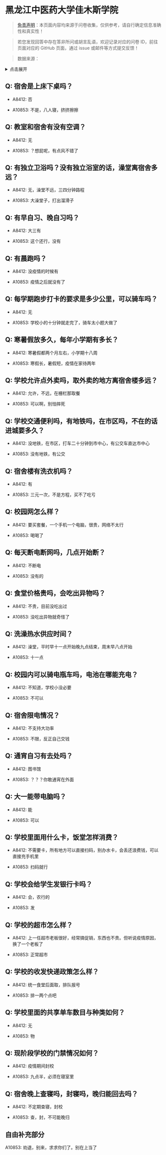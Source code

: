 # 黑龙江中医药大学佳木斯学院

> [免责声明](https://colleges.chat/#_3)：本页面内容均来源于问卷收集，仅供参考，请自行确定信息准确性和真实性！

> 若您发现回答中存在答非所问或胡言乱语，欢迎记录对应的问卷 ID，前往页面对应的 GitHub 页面，通过 issue 或邮件等方式提交反馈！

> 数据来源：

<details><summary>点击展开</summary>
<ul>
<li>A8412: 匿名 (2022 年 06 月)</li>
<li>A10853: 2569039796@qq.com (2022 年 06 月)</li>
</ul>
</details>

## Q: 宿舍是上床下桌吗？

- A8412: 否

- A10853: 不是，八人寝，挤挤擦擦

## Q: 教室和宿舍有没有空调？

- A8412: 无

- A10853: ？想屁呢，有点风不错了

## Q: 有独立卫浴吗？没有独立浴室的话，澡堂离宿舍多远？

- A8412: 无，澡堂不远，三四分钟路程

- A10853: 大澡堂子，打出溜滑子

## Q: 有早自习、晚自习吗？

- A8412: 大三有

- A10853: 这个还行，没有

## Q: 有晨跑吗？

- A8412: 没疫情的时候有

- A10853: 疫情之后就没有了

## Q: 每学期跑步打卡的要求是多少公里，可以骑车吗？

- A8412: 无

- A10853: 学校小的十分钟就走完了，骑车太小题大做了

## Q: 寒暑假放多久，每年小学期有多长？

- A8412: 寒暑假都两个月左右，小学期十八周

- A10853: 寒假长，暑假短，疫情在家待两年

## Q: 学校允许点外卖吗，取外卖的地方离宿舍楼多远？

- A8412: 允许，不远，在栅栏那取餐

- A10853: 可以啊，别怕摔死

## Q: 学校交通便利吗，有地铁吗，在市区吗，不在的话进城要多久？

- A8412: 没地铁，在市区，打车二十分钟到市中心，有公交车直达市中心

- A10853: 没有地铁，有公交

## Q: 宿舍楼有洗衣机吗？

- A8412: 有

- A10853: 三元一次，不是方程，买不了吃亏

## Q: 校园网怎么样？

- A8412: 要买套餐，一个手机一个电脑，很贵，网络不太行

- A10853: 喝喝了

## Q: 每天断电断网吗，几点开始断？

- A8412: 不断电

- A10853: 没有的

## Q: 食堂价格贵吗，会吃出异物吗？

- A8412: 不贵，目前没吃出过

- A10853: 没吃出异物就奇怪了

## Q: 洗澡热水供应时间？

- A8412: 澡堂，平时早十一点开始晚九点结束，周末早八点开始

- A10853: 十一点

## Q: 校园内可以骑电瓶车吗，电池在哪能充电？

- A8412: 不知道，学校小没必要

- A10853: 不可以

## Q: 宿舍限电情况？

- A8412: 不支持大功率

- A10853: 不限，反正自己交钱

## Q: 通宵自习有去处吗？

- A8412: 图书馆

- A10853: ？？？你敢通宵在外面

## Q: 大一能带电脑吗？

- A8412: 能

- A10853: 可以

## Q: 学校里面用什么卡，饭堂怎样消费？

- A8412: 不需要卡，所有地方可以直接扫码，别办水卡，会丢还浪费钱，可以直接充手机里

- A10853: 扫码就行

## Q: 学校会给学生发银行卡吗？

- A8412: 会，农行的

- A10853: 发

## Q: 学校的超市怎么样？

- A8412: 上一任超市老板很好，经常搞促销，东西也不贵。但听说疫情原因，换了一个老板了

- A10853: 正常超市

## Q: 学校的收发快递政策怎么样？

- A8412: 统一食堂后面取，排队报号

- A10853: 排一两个点吧

## Q: 学校里面的共享单车数目与种类如何？

- A8412: 无

- A10853: 物

## Q: 现阶段学校的门禁情况如何？

- A8412: 疫情期间封校

- A10853: 九点半，必须在寝室里

## Q: 宿舍晚上查寝吗，封寝吗，晚归能回去吗？

- A8412: 不定期查寝，封校

- A10853: 查，封，不可能晚归

## 自由补充部分

A10853: 劝退，别来，求求你们了。别在上当了